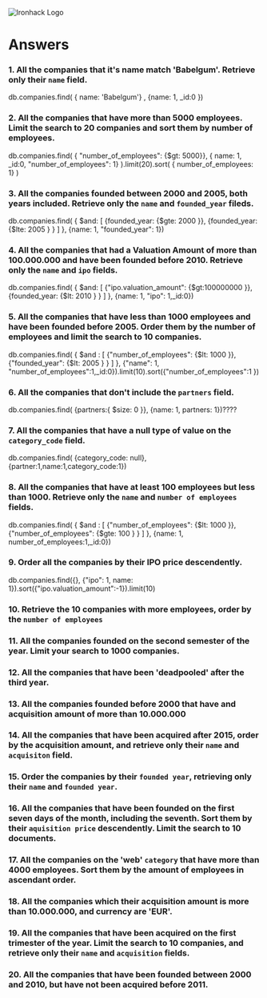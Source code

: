 ![Ironhack Logo](https://i.imgur.com/1QgrNNw.png)

# Answers

### 1. All the companies that it's name match 'Babelgum'. Retrieve only their `name` field.

db.companies.find( { name: 'Babelgum'} , {name: 1, _id:0 })


### 2. All the companies that have more than 5000 employees. Limit the search to 20 companies and sort them by **number of employees**.

 db.companies.find( { "number_of_employees": {$gt: 5000}}, { name: 1, _id:0, "number_of_employees": 1} ).limit(20).sort( { number_of_employees: 1} )

### 3. All the companies founded between 2000 and 2005, both years included. Retrieve only the `name` and `founded_year` fileds.

db.companies.find( { $and: [ {founded_year: {$gte: 2000 }}, {founded_year: {$lte: 2005 } } ] }, {name: 1, "founded_year": 1})

### 4. All the companies that had a Valuation Amount of more than 100.000.000 and have been founded before 2010. Retrieve only the `name` and `ipo` fields.

db.companies.find( { $and: [ {"ipo.valuation_amount": {$gt:100000000 }}, {founded_year: {$lt: 2010 } } ] }, {name: 1, "ipo": 1,_id:0})

### 5. All the companies that have less than 1000 employees and have been founded before 2005. Order them by the number of employees and limit the search to 10 companies.

db.companies.find( { $and :  [ {"number_of_employees": {$lt: 1000 }}, {"founded_year": {$lt: 2005 } } ] }, {"name": 1, "number_of_employees":1,_id:0}).limit(10).sort({"number_of_employees":1 })

### 6. All the companies that don't include the `partners` field.

db.companies.find( {partners:{ $size: 0 }}, {name: 1, partners: 1})????

### 7. All the companies that have a null type of value on the `category_code` field.

db.companies.find( {category_code: null}, {partner:1,name:1,category_code:1})

### 8. All the companies that have at least 100 employees but less than 1000. Retrieve only the `name` and `number of employees` fields.

db.companies.find( { $and : [ {"number_of_employees": {$lt: 1000 }}, {"number_of_employees": {$gte: 100 } } ] }, {name: 1, number_of_employees:1,_id:0})

### 9. Order all the companies by their IPO price descendently.

db.companies.find({}, {"ipo": 1, name: 1}).sort({"ipo.valuation_amount":-1}).limit(10)

### 10. Retrieve the 10 companies with more employees, order by the `number of employees`

<!-- Your Code Goes Here -->

### 11. All the companies founded on the second semester of the year. Limit your search to 1000 companies.

<!-- Your Code Goes Here -->

### 12. All the companies that have been 'deadpooled' after the third year.

<!-- Your Code Goes Here -->

### 13. All the companies founded before 2000 that have and acquisition amount of more than 10.000.000

<!-- Your Code Goes Here -->

### 14. All the companies that have been acquired after 2015, order by the acquisition amount, and retrieve only their `name` and `acquisiton` field.

<!-- Your Code Goes Here -->

### 15. Order the companies by their `founded year`, retrieving only their `name` and `founded year`.

<!-- Your Code Goes Here -->

### 16. All the companies that have been founded on the first seven days of the month, including the seventh. Sort them by their `aquisition price` descendently. Limit the search to 10 documents.

<!-- Your Code Goes Here -->

### 17. All the companies on the 'web' `category` that have more than 4000 employees. Sort them by the amount of employees in ascendant order.

<!-- Your Code Goes Here -->

### 18. All the companies which their acquisition amount is more than 10.000.000, and currency are 'EUR'.

<!-- Your Code Goes Here -->

### 19. All the companies that have been acquired on the first trimester of the year. Limit the search to 10 companies, and retrieve only their `name` and `acquisition` fields.

<!-- Your Code Goes Here -->

### 20. All the companies that have been founded between 2000 and 2010, but have not been acquired before 2011.

<!-- Your Code Goes Here -->
